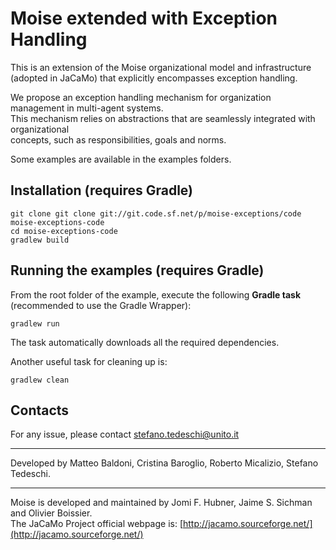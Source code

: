 # Moise extended with Exception Handling

This is an extension of the Moise organizational model and infrastructure  
(adopted in JaCaMo) that explicitly encompasses exception handling.

We propose an exception handling mechanism for organization management in multi-agent systems.  
This mechanism relies on abstractions that are seamlessly integrated with organizational  
concepts, such as responsibilities, goals and norms.

Some examples are available in the examples folders.

## Installation (requires Gradle)

    git clone git clone git://git.code.sf.net/p/moise-exceptions/code moise-exceptions-code
    cd moise-exceptions-code
    gradlew build


## Running the examples (requires Gradle)

From the root folder of the example, execute the following **Gradle task** (recommended to use the Gradle Wrapper):

    gradlew run

The task automatically downloads all the required dependencies.

Another useful task for cleaning up is:

    gradlew clean


## Contacts

For any issue, please contact [stefano.tedeschi@unito.it](mailto:stefano.tedeschi@unito.it)

---

Developed by Matteo Baldoni, Cristina Baroglio, Roberto Micalizio, Stefano Tedeschi.

---

Moise is developed and maintained by Jomi F. Hubner, Jaime S. Sichman and Olivier Boissier.  
The JaCaMo Project official webpage is: [http://jacamo.sourceforge.net/](http://jacamo.sourceforge.net/)
